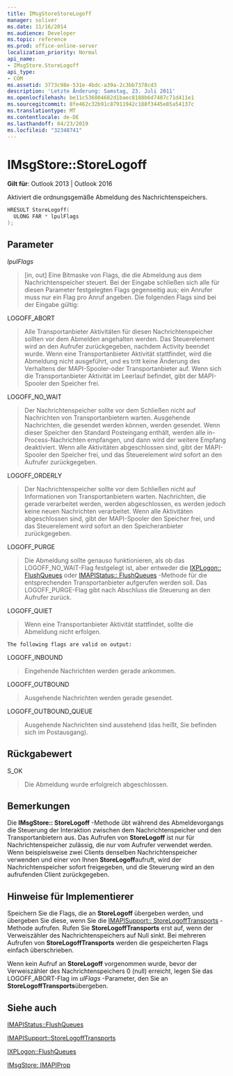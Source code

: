 ```yaml
---
title: IMsgStoreStoreLogoff
manager: soliver
ms.date: 11/16/2014
ms.audience: Developer
ms.topic: reference
ms.prod: office-online-server
localization_priority: Normal
api_name:
- IMsgStore.StoreLogoff
api_type:
- COM
ms.assetid: 3773c98e-531e-4bdc-a39a-2c3bb7378cd3
description: 'Letzte Änderung: Samstag, 23. Juli 2011'
ms.openlocfilehash: be11c536804682d1baec8188b6d7487c71d411e1
ms.sourcegitcommit: 8fe462c32b91c87911942c188f3445e85a54137c
ms.translationtype: MT
ms.contentlocale: de-DE
ms.lasthandoff: 04/23/2019
ms.locfileid: "32348741"
---
```

# <a name="imsgstorestorelogoff"></a>IMsgStore::StoreLogoff

  
  
**Gilt für**: Outlook 2013 | Outlook 2016 
  
Aktiviert die ordnungsgemäße Abmeldung des Nachrichtenspeichers.
  
```cpp
HRESULT StoreLogoff(
  ULONG FAR * lpulFlags
);
```

## <a name="parameters"></a>Parameter

 _lpulFlags_
  
> [in, out] Eine Bitmaske von Flags, die die Abmeldung aus dem Nachrichtenspeicher steuert. Bei der Eingabe schließen sich alle für diesen Parameter festgelegten Flags gegenseitig aus; ein Anrufer muss nur ein Flag pro Anruf angeben. Die folgenden Flags sind bei der Eingabe gültig:
    
LOGOFF_ABORT 
  
> Alle Transportanbieter Aktivitäten für diesen Nachrichtenspeicher sollten vor dem Abmelden angehalten werden. Das Steuerelement wird an den Aufrufer zurückgegeben, nachdem Activity beendet wurde. Wenn eine Transportanbieter Aktivität stattfindet, wird die Abmeldung nicht ausgeführt, und es tritt keine Änderung des Verhaltens der MAPI-Spooler-oder Transportanbieter auf. Wenn sich die Transportanbieter Aktivität im Leerlauf befindet, gibt der MAPI-Spooler den Speicher frei. 
    
LOGOFF_NO_WAIT 
  
> Der Nachrichtenspeicher sollte vor dem Schließen nicht auf Nachrichten von Transportanbietern warten. Ausgehende Nachrichten, die gesendet werden können, werden gesendet. Wenn dieser Speicher den Standard Posteingang enthält, werden alle in-Process-Nachrichten empfangen, und dann wird der weitere Empfang deaktiviert. Wenn alle Aktivitäten abgeschlossen sind, gibt der MAPI-Spooler den Speicher frei, und das Steuerelement wird sofort an den Aufrufer zurückgegeben. 
    
LOGOFF_ORDERLY 
  
> Der Nachrichtenspeicher sollte vor dem Schließen nicht auf Informationen von Transportanbietern warten. Nachrichten, die gerade verarbeitet werden, werden abgeschlossen, es werden jedoch keine neuen Nachrichten verarbeitet. Wenn alle Aktivitäten abgeschlossen sind, gibt der MAPI-Spooler den Speicher frei, und das Steuerelement wird sofort an den Speicheranbieter zurückgegeben. 
    
LOGOFF_PURGE 
  
> Die Abmeldung sollte genauso funktionieren, als ob das LOGOFF_NO_WAIT-Flag festgelegt ist, aber entweder die [IXPLogon:: FlushQueues](ixplogon-flushqueues.md) oder [IMAPIStatus:: FlushQueues](imapistatus-flushqueues.md) -Methode für die entsprechenden Transportanbieter aufgerufen werden soll. Das LOGOFF_PURGE-Flag gibt nach Abschluss die Steuerung an den Aufrufer zurück. 
    
LOGOFF_QUIET 
  
> Wenn eine Transportanbieter Aktivität stattfindet, sollte die Abmeldung nicht erfolgen.
    
    The following flags are valid on output:
    
LOGOFF_INBOUND 
  
> Eingehende Nachrichten werden gerade ankommen.
    
LOGOFF_OUTBOUND 
  
> Ausgehende Nachrichten werden gerade gesendet.
    
LOGOFF_OUTBOUND_QUEUE 
  
> Ausgehende Nachrichten sind ausstehend (das heißt, Sie befinden sich im Postausgang).
    
## <a name="return-value"></a>Rückgabewert

S_OK 
  
> Die Abmeldung wurde erfolgreich abgeschlossen.
    
## <a name="remarks"></a>Bemerkungen

Die **IMsgStore:: StoreLogoff** -Methode übt während des Abmeldevorgangs die Steuerung der Interaktion zwischen dem Nachrichtenspeicher und den Transportanbietern aus. Das Aufrufen von **StoreLogoff** ist nur für Nachrichtenspeicher zulässig, die nur vom Aufrufer verwendet werden. Wenn beispielsweise zwei Clients denselben Nachrichtenspeicher verwenden und einer von Ihnen **StoreLogoff**aufruft, wird der Nachrichtenspeicher sofort freigegeben, und die Steuerung wird an den aufrufenden Client zurückgegeben.
  
## <a name="notes-to-implementers"></a>Hinweise für Implementierer

Speichern Sie die Flags, die an **StoreLogoff** übergeben werden, und übergeben Sie diese, wenn Sie die [IMAPISupport:: StoreLogoffTransports](imapisupport-storelogofftransports.md) -Methode aufrufen. Rufen Sie **StoreLogoffTransports** erst auf, wenn der Verweiszähler des Nachrichtenspeichers auf Null sinkt. Bei mehreren Aufrufen von **StoreLogoffTransports** werden die gespeicherten Flags einfach überschrieben. 
  
Wenn kein Aufruf an **StoreLogoff** vorgenommen wurde, bevor der Verweiszähler des Nachrichtenspeichers 0 (null) erreicht, legen Sie das LOGOFF_ABORT-Flag im _ulFlags_ -Parameter, den Sie an **StoreLogoffTransports**übergeben.
  
## <a name="see-also"></a>Siehe auch



[IMAPIStatus::FlushQueues](imapistatus-flushqueues.md)
  
[IMAPISupport::StoreLogoffTransports](imapisupport-storelogofftransports.md)
  
[IXPLogon::FlushQueues](ixplogon-flushqueues.md)
  
[IMsgStore: IMAPIProp](imsgstoreimapiprop.md)

